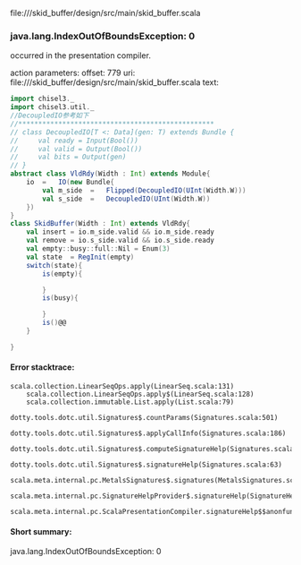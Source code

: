 file://<WORKSPACE>/skid_buffer/design/src/main/skid_buffer.scala
### java.lang.IndexOutOfBoundsException: 0

occurred in the presentation compiler.

action parameters:
offset: 779
uri: file://<WORKSPACE>/skid_buffer/design/src/main/skid_buffer.scala
text:
```scala
import chisel3._
import chisel3.util._
//DecoupledIO参考如下
//*************************************************
// class DecoupledIO[T <: Data](gen: T) extends Bundle {
//     val ready = Input(Bool())
//     val valid = Output(Bool())
//     val bits = Output(gen)
// }
abstract class VldRdy(Width : Int) extends Module{
    io  =   IO(new Bundle{
        val m_side  =   Flipped(DecoupledIO(UInt(Width.W)))
        val s_side  =   DecoupledIO(UInt(Width.W))
    })
}
class SkidBuffer(Width : Int) extends VldRdy{
    val insert = io.m_side.valid && io.m_side.ready
    val remove = io.s_side.valid && io.s_side.ready
    val empty::busy::full::Nil = Enum(3)
    val state  = RegInit(empty)
    switch(state){
        is(empty){

        }
        is(busy){

        }
        is()@@
    }

}
```



#### Error stacktrace:

```
scala.collection.LinearSeqOps.apply(LinearSeq.scala:131)
	scala.collection.LinearSeqOps.apply$(LinearSeq.scala:128)
	scala.collection.immutable.List.apply(List.scala:79)
	dotty.tools.dotc.util.Signatures$.countParams(Signatures.scala:501)
	dotty.tools.dotc.util.Signatures$.applyCallInfo(Signatures.scala:186)
	dotty.tools.dotc.util.Signatures$.computeSignatureHelp(Signatures.scala:94)
	dotty.tools.dotc.util.Signatures$.signatureHelp(Signatures.scala:63)
	scala.meta.internal.pc.MetalsSignatures$.signatures(MetalsSignatures.scala:17)
	scala.meta.internal.pc.SignatureHelpProvider$.signatureHelp(SignatureHelpProvider.scala:51)
	scala.meta.internal.pc.ScalaPresentationCompiler.signatureHelp$$anonfun$1(ScalaPresentationCompiler.scala:388)
```
#### Short summary: 

java.lang.IndexOutOfBoundsException: 0